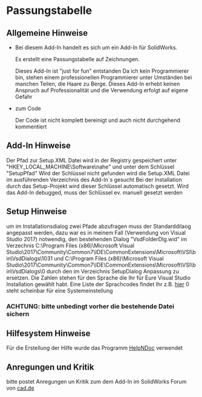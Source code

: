 # Passungstabelle
## Allgemeine Hinweise
- Bei diesem Add-In handelt es sich um ein Add-In für SolidWorks.

  Es erstellt eine Passungstabelle auf Zeichnungen.

  Dieses Add-In ist "just for fun" entstanden
  Da ich kein Programmierer bin, stehen einem professionellen Programmierer
  unter Umständen bei manchen Teilen, die Haare zu Berge.
  Dieses Add-In erhebt keinen Anspruch auf Professionalität und die Verwendung erfolgt auf eigene Gefahr

- zum Code

  Der Code ist nicht komplett bereinigt und auch nicht durchgehend kommentiert

## Add-In Hinweise
Der Pfad zur Setup.XML Datei wird in der Registry gespeichert unter "HKEY_LOCAL_MACHINE\Software\nahe"
und unter dem Schlüssel "SetupPfad"
Wird der Schlüssel nicht gefunden wird die Setup.XML Datei im ausführenden Verzeichnis des Add-In´s gesucht
Bei der Installation durch das Setup-Projekt wird dieser Schlüssel automatisch gesetzt.
Wird das Add-In debugged, muss der Schlüssel ev. manuell gesetzt werden

## Setup Hinweise
um im Installationsdialog zwei Pfade abzufragen muss der Standarddilaog angepasst werden,
dazu war es in meinem Fall (Verwendung von Visual Studio 2017) notwendig, 
den bestehenden Dialog 
"VsdFolderDlg.wid"
im Verzechnis 
C:\Program Files (x86)\Microsoft Visual Studio\2017\Community\Common7\IDE\CommonExtensions\Microsoft\VSI\bin\VsdDialogs\1031
und
C:\Program Files (x86)\Microsoft Visual Studio\2017\Community\Common7\IDE\CommonExtensions\Microsoft\VSI\bin\VsdDialogs\0
durch den im Verzeichnis
SetupDialog Anpassung
zu ersetzen.
Die Zahlen stehen für den Sprache die Ihr für Eure Visual Studio Installation gewählt habt.
Eine Liste der Sprachcodes findet Ihr z.B. [hier](https://msdn.microsoft.com/de-de/library/windows/hardware/dn898488(v=vs.85).aspx)
0 steht scheinbar für eine Systemeinstellung
### ACHTUNG: bitte unbedingt vorher die bestehende Datei sichern

## Hilfesystem Hinweise
Für die Erstellung der Hilfe wurde das Programm [HelpNDoc](https://www.helpndoc.com) verwendet

## Anregungen und Kritik
bitte postet Anregungen un Kritik zum dem Add-In
im SolidWorks Forum von [cad.de](https://ww3.cad.de/cgi-bin/ubb/forumdisplay.cgi?action=topics&number=2)


